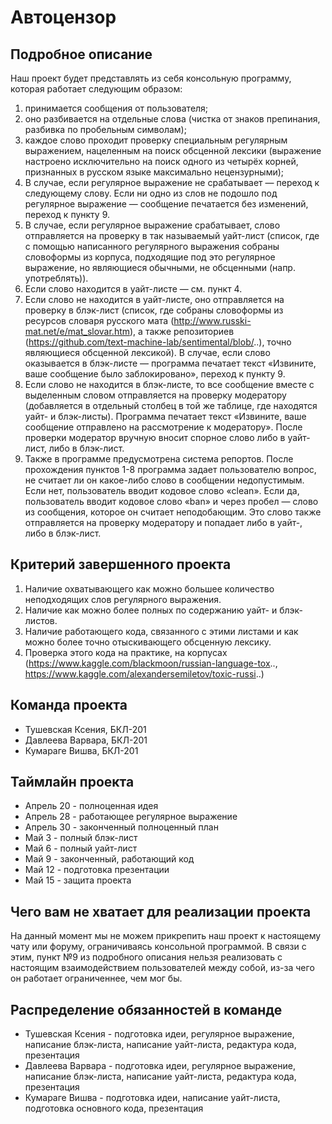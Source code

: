 # Автоцензор

## Подробное описание

Наш проект будет представлять из себя консольную программу, которая работает следующим образом:
1) принимается сообщения от пользователя;
2) оно разбивается на отдельные слова (чистка от знаков препинания, разбивка по пробельным символам);
3) каждое слово проходит проверку специальным регулярным выражением, нацеленным на поиск обсценной лексики (выражение настроено исключительно на поиск одного из четырёх корней, признанных в русском языке максимально нецензурными);
4) В случае, если регулярное выражение не срабатывает — переход к следующему слову. Если ни одно из слов не подошло под регулярное выражение — сообщение печатается без изменений, переход к пункту 9.
5) В случае, если регулярное выражение срабатывает, слово отправляется на проверку в так называемый уайт-лист (список, где с помощью написанного регулярного выражения собраны словоформы из корпуса, подходящие под это регулярное выражение, но являющиеся обычными, не обсценными (напр. употреблять)).
6) Если слово находится в уайт-листе — см. пункт 4.
7) Если слово не находится в уайт-листе, оно отправляется на проверку в блэк-лист (список, где собраны словоформы из ресурсов словаря русского мата (http://www.russki-mat.net/e/mat_slovar.htm), а также репозиториев (https://github.com/text-machine-lab/sentimental/blob/..), точно являющиеся обсценной лексикой). В случае, если слово оказывается в блэк-листе — программа печатает текст «Извините, ваше сообщение было заблокировано», переход к пункту 9.
8) Если слово не находится в блэк-листе, то все сообщение вместе с выделенным словом отправляется на проверку модератору (добавляется в отдельный столбец в той же таблице, где находятся уайт- и блэк-листы). Программа печатает текст «Извините, ваше сообщение отправлено на рассмотрение к модератору». После проверки модератор вручную вносит спорное слово либо в уайт-лист, либо в блэк-лист.
9) Также в программе предусмотрена система репортов. После прохождения пунктов 1-8 программа задает пользователю вопрос, не считает ли он какое-либо слово в сообщении недопустимым. Если нет, пользователь вводит кодовое слово «clean». Если да, пользователь вводит кодовое слово «ban» и через пробел — слово из сообщения, которое он считает неподобающим. Это слово также отправляется на проверку модератору и попадает либо в уайт-, либо в блэк-лист.

## Критерий завершенного проекта
1) Наличие охватывающего как можно большее количество неподходящих слов регулярного выражения.
2) Наличие как можно более полных по содержанию уайт- и блэк-листов.
3) Наличие работающего кода, связанного с этими листами и как можно более точно отыскивающего обсценную лексику.
4) Проверка этого кода на практике, на корпусах (https://www.kaggle.com/blackmoon/russian-language-tox.., https://www.kaggle.com/alexandersemiletov/toxic-russi..)

## Команда проекта

- Тушевская Ксения, БКЛ-201
- Давлеева Варвара, БКЛ-201
- Кумараге Вишва, БКЛ-201

## Таймлайн проекта

- Апрель 20 - полноценная идея
- Апрель 28 - работающее регулярное выражение
- Апрель 30 - законченный полноценный план
- Май 3 - полный блэк-лист
- Май 6 - полный уайт-лист
- Май 9 - законченный, работающий код
- Май 12 - подготовка презентации
- Май 15 - защита проекта

## Чего вам не хватает для реализации проекта
На данный момент мы не можем прикрепить наш проект к настоящему чату или форуму, ограничиваясь консольной программой. В связи с этим, пункт №9 из подробного описания нельзя реализовать с настоящим взаимодействием пользователей между собой, из-за чего он работает ограниченнее, чем мог бы.

## Распределение обязанностей в команде

- Тушевская Ксения - подготовка идеи, регулярное выражение, написание блэк-листа, написание уайт-листа, редактура кода, презентация
- Давлеева Варвара - подготовка идеи, регулярное выражение, написание блэк-листа, написание уайт-листа, редактура кода, презентация
- Кумараге Вишва - подготовка идеи, написание уайт-листа, подготовка основного кода, презентация

